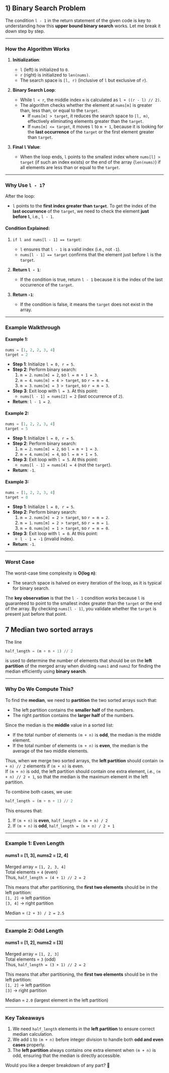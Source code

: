 ## 1) Binary Search Problem
The condition `l - 1` in the return statement of the given code is key to understanding how this **upper bound binary search** works. Let me break it down step by step.

---

### **How the Algorithm Works**
1. **Initialization**:
   - `l` (left) is initialized to `0`.
   - `r` (right) is initialized to `len(nums)`.
   - The search space is `[l, r)` (inclusive of `l` but exclusive of `r`).

2. **Binary Search Loop**:
   - While `l < r`, the middle index `m` is calculated as `l + ((r - l) // 2)`.
   - The algorithm checks whether the element at `nums[m]` is greater than, less than, or equal to the `target`.
     - If `nums[m] > target`, it reduces the search space to `[l, m)`, effectively eliminating elements greater than the `target`.
     - If `nums[m] <= target`, it moves `l` to `m + 1`, because it is looking for the **last occurrence** of the `target` or the first element greater than `target`.

3. **Final `l` Value**:
   - When the loop ends, `l` points to the smallest index where `nums[l] > target` (if such an index exists) or the end of the array (`len(nums)`) if all elements are less than or equal to the `target`.

---

### **Why Use `l - 1`?**
After the loop:
- `l` points to the **first index greater than `target`**. To get the index of the **last occurrence** of the `target`, we need to check the element **just before `l`**, i.e., `l - 1`.

#### **Condition Explained**:
1. `if l and nums[l - 1] == target`:
   - `l` ensures that `l - 1` is a valid index (i.e., not `-1`).
   - `nums[l - 1] == target` confirms that the element just before `l` is the `target`.

2. **Return `l - 1`**:
   - If the condition is true, return `l - 1` because it is the index of the last occurrence of the `target`.

3. **Return `-1`**:
   - If the condition is false, it means the `target` does not exist in the array.

---

### **Example Walkthrough**

#### Example 1:
```python
nums = [1, 2, 2, 3, 4]
target = 2
```

- **Step 1**: Initialize `l = 0, r = 5`.
- **Step 2**: Perform binary search:
  1. `m = 2`. `nums[m] = 2`, so `l = m + 1 = 3`.
  2. `m = 4`. `nums[m] = 4 > target`, so `r = m = 4`.
  3. `m = 3`. `nums[m] = 3 > target`, so `r = m = 3`.
- **Step 3**: Exit loop with `l = 3`. At this point:
  - `nums[l - 1] = nums[2] = 2` (last occurrence of `2`).
- **Return**: `l - 1 = 2`.

#### Example 2:
```python
nums = [1, 2, 2, 3, 4]
target = 5
```

- **Step 1**: Initialize `l = 0, r = 5`.
- **Step 2**: Perform binary search:
  1. `m = 2`. `nums[m] = 2`, so `l = m + 1 = 3`.
  2. `m = 4`. `nums[m] = 4`, so `l = m + 1 = 5`.
- **Step 3**: Exit loop with `l = 5`. At this point:
  - `nums[l - 1] = nums[4] = 4` (not the `target`).
- **Return**: `-1`.

#### Example 3:
```python
nums = [1, 2, 2, 3, 4]
target = 0
```

- **Step 1**: Initialize `l = 0, r = 5`.
- **Step 2**: Perform binary search:
  1. `m = 2`. `nums[m] = 2 > target`, so `r = m = 2`.
  2. `m = 1`. `nums[m] = 2 > target`, so `r = m = 1`.
  3. `m = 0`. `nums[m] = 1 > target`, so `r = m = 0`.
- **Step 3**: Exit loop with `l = 0`. At this point:
  - `l - 1 = -1` (invalid index).
- **Return**: `-1`.

---

### **Worst Case**
The worst-case time complexity is **O(log n)**:
- The search space is halved on every iteration of the loop, as it is typical for binary search.

The **key observation** is that the `l - 1` condition works because `l` is guaranteed to point to the smallest index greater than the `target` or the end of the array. By checking `nums[l - 1]`, you validate whether the `target` is present just before that point.


## 7 Median two sorted arrays

The line  
```python
half_length = (m + n + 1) // 2
```
is used to determine the number of elements that should be on the **left partition** of the merged array when dividing `nums1` and `nums2` for finding the median efficiently using **binary search**.

---

### **Why Do We Compute This?**
To find the **median**, we need to **partition** the two sorted arrays such that:

- The left partition contains the **smaller half** of the numbers.
- The right partition contains the **larger half** of the numbers.

Since the median is the **middle** value in a sorted list:
- If the total number of elements `(m + n)` is **odd**, the median is the middle element.
- If the total number of elements `(m + n)` is **even**, the median is the average of the two middle elements.

Thus, when we merge two sorted arrays, the **left partition** should contain `(m + n) // 2` elements if `(m + n)` is even.  
If `(m + n)` is odd, the left partition should contain one extra element, i.e., `(m + n) // 2 + 1`, so that the median is the maximum element in the left partition.

To combine both cases, we use:
```python
half_length = (m + n + 1) // 2
```
This ensures that:
1. If `(m + n)` is **even**, `half_length = (m + n) / 2`
2. If `(m + n)` is **odd**, `half_length = (m + n) / 2 + 1`

---

### **Example 1: Even Length**
#### **nums1 = [1, 3]**, **nums2 = [2, 4]**  
Merged array = `[1, 2, 3, 4]`  
Total elements = `4` (even)  
Thus, `half_length = (4 + 1) // 2 = 2`

This means that after partitioning, the **first two elements** should be in the left partition:  
`[1, 2]` → left partition  
`[3, 4]` → right partition  

Median = `(2 + 3) / 2 = 2.5`

---

### **Example 2: Odd Length**
#### **nums1 = [1, 2]**, **nums2 = [3]**  
Merged array = `[1, 2, 3]`  
Total elements = `3` (odd)  
Thus, `half_length = (3 + 1) // 2 = 2`

This means that after partitioning, the **first two elements** should be in the left partition:  
`[1, 2]` → left partition  
`[3]` → right partition  

Median = `2.0` (largest element in the left partition)

---

### **Key Takeaways**
1. We need `half_length` elements in the **left partition** to ensure correct median calculation.
2. We add `1` to `(m + n)` before integer division to handle both **odd and even cases** properly.
3. The **left partition** always contains one extra element when `(m + n)` is odd, ensuring that the median is directly accessible.

Would you like a deeper breakdown of any part? 🚀